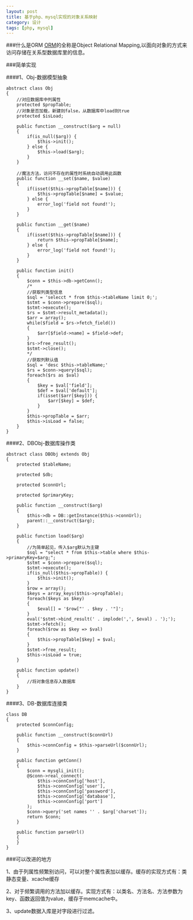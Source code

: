 ```yaml
---
layout: post
title: 基于php、mysql实现的对象关系映射
category: 设计
tags: [php, mysql]
---
```


###什么是ORM
[ORM](http://en.wikipedia.org/wiki/Object-relational_mapping)的全称是Object Relational Mapping,以面向对象的方式来访问存储在关系型数据库里的信息。

###简单实现

####1、Obj-数据模型抽象

	abstract class Obj
	{
		//对应数据库中列属性
		protected $propTable;
		//对象是否加载，新建则false，从数据库中load则true
		protected $isLoad;

		public function __construct($arg = null)
		{
			if(is_null($arg)) {
				$this->init();
			} else {
				$this->load($arg);
			}
		}

		//魔法方法，访问不存在的属性时系统自动调用此函数
		public function __set($name, $value)
		{
			if(isset($this->propTable[$name])) {
				$this->propTable[$name] = $value;
			} else {
				error_log('field not found!');
			}
		}

		public function __get($name)
		{
			if(isset($this->propTable[$name])) {
				return $this->propTable[$name];
			} else {
				error_log('field not found!');
			}
		}

		public function init()
		{
			$conn = $this->db->getConn();
			/*
			//获取列类型信息
			$sql = 'selecct * from $this->tableName limit 0;';
			$stmt = $conn->prepare($sql);
			$stmt->execute();
			$rs = $stmt->result_metadata(); 
			$arr = array();
			while($field = $rs->fetch_field())
			{
				$arr[$field->name] = $field->def;
			}
			$rs->free_result();
			$stmt->close();
			*/
			//获取列默认值
			$sql = 'desc $this->tableName;'
			$rs = $conn->query($sql); 
			foreach($rs as $val)
			{
				$key = $val['field'];
				$def = $val['default'];
				if(isset($arr[$key])) {
					$arr[$key] = $def;
				}
			}
			$this->propTable = $arr;
			$this->isLoad = false;
		}
	}

####2、DBObj-数据库操作类

	abstract class DBObj extends Obj
	{
		protected $tableName;

		protected $db;

		protected $connUrl;

		protected $primaryKey;

		public function __construct($arg)
		{
			$this->db = DB::getInstance($this->connUrl);
			parent::__construct($arg);
		}

		public function load($arg)
		{
			//为简单起见，传入$arg默认为主键
			$sql = "select * from $this->table where $this->primaryKey=$arg;";
			$stmt = $conn->prepare($sql);
			$stmt->execute();
			if(is_null($this->propTable)) {
				$this->init();
			}
			$row = array();
			$keys = array_keys($this->propTable);
			foreach($keys as $key)
			{
				$eval[] = '$row["' . $key . '"]';
			}
			eval('$stmt->bind_result(' . implode(',', $eval) . ');');
			$stmt->fetch();
			foreach($row as $key => $val)
			{
				$this->propTable[$key] = $val;
			}
			$stmt->free_result;
			$this->isLoad = true;
		}

		public function update()
		{
			//将对象信息存入数据库
		}
	}

####3、DB-数据库连接类
	
	class DB
	{
		protected $connConfig;

		public function __construct($connUrl)
		{
			$this->connConfig = $this->parseUrl($connUrl);
		}

		public function getConn()
		{
			$conn = mysqli_init();
			@$conn->real_connect(
				$this->connConfig['host'],
				$this->connConfig['user'], 
				$this->connConfig['password'],
				$this->connConfig['database'],
				$this->connConfig['port']
			);
			$conn->query('set names '' . $arg['charset']);
			return $conn;
		}

		public function parseUrl()
		{
		}
	}

###可以改进的地方

1、由于列属性频繁别访问，可以对整个属性表加以缓存。缓存的实现方式有：类静态变量、xcache缓存

2、对于频繁调用的方法加以缓存。实现方式有：以类名、方法名、方法参数为key、函数返回值为value，缓存于memcache中。

3、update数据入库是对字段进行过滤。
